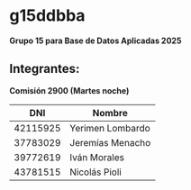 # g15ddbba  
**Grupo 15 para Base de Datos Aplicadas 2025**  

## Integrantes:  
**Comisión 2900 (Martes noche)**  

| DNI       | Nombre           |
|-----------|------------------|
| 42115925  | Yerimen Lombardo |
| 37783029  | Jeremías Menacho |
| 39772619  | Iván Morales     |
| 43781515  | Nicolás Pioli    |
